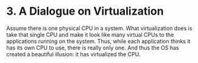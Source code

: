 # 3. A Dialogue on Virtualization

Assume there is one physical CPU in a system. What virtualization does is take
that single CPU and make it look like many virtual CPUs to the applications
running on the system. Thus, while each application thinks it has its own CPU
to use, there is really only one. And thus the OS has created a beautiful
illusion: it has virtualized the CPU.
